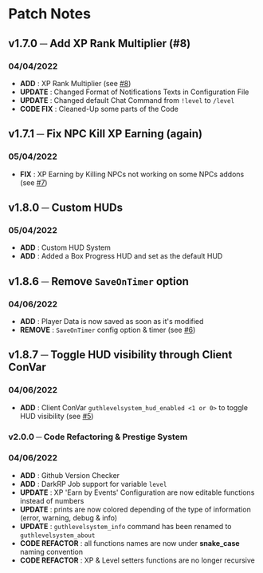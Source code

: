 # Patch Notes
## v1.7.0 ─ Add XP Rank Multiplier (#8)
### 04/04/2022
+ **ADD** : XP Rank Multiplier (see [#8](https://github.com/Guthen/guthlevelsystem/issues/8))
+ **UPDATE** : Changed Format of Notifications Texts in Configuration File 
+ **UPDATE** : Changed default Chat Command from `!level` to `/level`
+ **CODE FIX** : Cleaned-Up some parts of the Code 

## v1.7.1 ─ Fix NPC Kill XP Earning (again)
### 05/04/2022
+ **FIX** : XP Earning by Killing NPCs not working on some NPCs addons (see [#7](https://github.com/Guthen/guthlevelsystem/issues/7))

## v1.8.0 ─ Custom HUDs
### 05/04/2022
+ **ADD** : Custom HUD System
+ **ADD** : Added a Box Progress HUD and set as the default HUD

## v1.8.6 ─ Remove `SaveOnTimer` option
### 04/06/2022
+  **ADD** : Player Data is now saved as soon as it's modified 
+ **REMOVE** : `SaveOnTimer` config option & timer (see [#6](https://github.com/Guthen/guthlevelsystem/issues/6))

## v1.8.7 ─ Toggle HUD visibility through Client ConVar
### 04/06/2022
+  **ADD** : Client ConVar `guthlevelsystem_hud_enabled <1 or 0>` to toggle HUD visibility (see [#5](https://github.com/Guthen/guthlevelsystem/issues/5))

### v2.0.0 ─ Code Refactoring & Prestige System
### 04/06/2022
+  **ADD** : Github Version Checker
+  **ADD** : DarkRP Job support for variable `level` 
+  **UPDATE** : XP 'Earn by Events' Configuration are now editable functions instead of numbers
+  **UPDATE** : prints are now colored depending of the type of information (error, warning, debug & info)
+  **UPDATE** : `guthlevelsystem_info` command has been renamed to `guthlevelsystem_about`
+  **CODE REFACTOR** : all functions names are now under **snake_case** naming convention
+  **CODE REFACTOR** : XP & Level setters functions are no longer recursive 